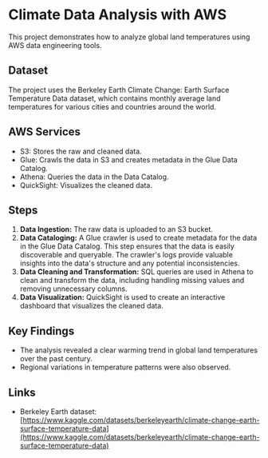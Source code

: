 # Climate Data Analysis with AWS

This project demonstrates how to analyze global land temperatures using AWS data engineering tools.

## Dataset

The project uses the Berkeley Earth Climate Change: Earth Surface Temperature Data dataset, which contains monthly average land temperatures for various cities and countries around the world.

## AWS Services

* S3: Stores the raw and cleaned data.
* Glue: Crawls the data in S3 and creates metadata in the Glue Data Catalog.
* Athena: Queries the data in the Data Catalog.
* QuickSight: Visualizes the cleaned data.

## Steps

1.  **Data Ingestion:** The raw data is uploaded to an S3 bucket.
2.  **Data Cataloging:** A Glue crawler is used to create metadata for the data in the Glue Data Catalog. This step ensures that the data is easily discoverable and queryable. The crawler's logs provide valuable insights into the data's structure and any potential inconsistencies.
3.  **Data Cleaning and Transformation:** SQL queries are used in Athena to clean and transform the data, including handling missing values and removing unnecessary columns.
4.  **Data Visualization:** QuickSight is used to create an interactive dashboard that visualizes the cleaned data.

## Key Findings

* The analysis revealed a clear warming trend in global land temperatures over the past century.
* Regional variations in temperature patterns were also observed.



## Links

* Berkeley Earth dataset: \[https://www.kaggle.com/datasets/berkeleyearth/climate-change-earth-surface-temperature-data](https://www.kaggle.com/datasets/berkeleyearth/climate-change-earth-surface-temperature-data)
